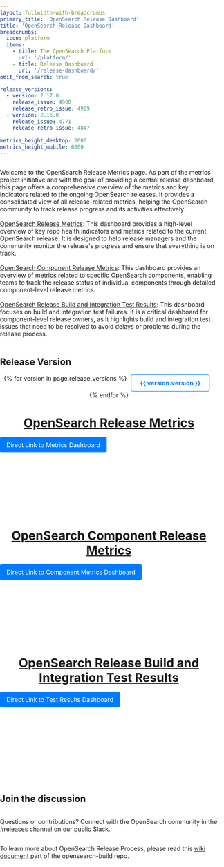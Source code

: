 ```yaml
---
layout: fullwidth-with-breadcrumbs
primary_title: 'OpenSearch Release Dashboard'
title: 'OpenSearch Release Dashboard'
breadcrumbs:
  icon: platform
  items:
    - title: The OpenSearch Platform
      url: '/platform/'
    - title: Release Dashboard
      url: '/release-dashboard/'
omit_from_search: true

release_versions:
  - version: 2.17.0
    release_issue: 4908
    release_retro_issue: 4909
  - version: 2.16.0
    release_issue: 4771
    release_retro_issue: 4847

metrics_height_desktop: 2000
metrics_height_mobile: 6000
---
```


<style>
    body, html {
        margin: 0;
        padding: 0;
        width: 100%;
        height: 100%;
        display: flex;
        flex-direction: column;
        background-color: #fff;
    }
    h1 {
        text-align: center;
        margin: 5px 0;
        cursor: pointer;
        text-decoration: underline;
    }
    .dashboard-container {
        width: 100%;
        margin-bottom: 20px;
        overflow: hidden;
    }
    iframe {
        width: 100%;
        border: none;
    }
    @media only screen and (min-width: 768px) {
        iframe {
            height: {{ page.benchmark_height_desktop }}px;
        }
    }
    @media only screen and (max-width: 767px) {
        iframe {
            height: {{ page.benchmark_height_mobile }}px;
        }
    }
    .modal {
        display: none;
        position: fixed;
        z-index: 1000;
        left: 0;
        top: 0;
        width: 100%;
        height: 100%;
        overflow: hidden;
        background-color: rgba(0,0,0,0.5);
        justify-content: center;
        align-items: center;
    }
    .modal-content {
        position: relative;
        width: 100%;
        height: 100%;
        max-width: 1200px;
        max-height: 900px
        background-color: white;
        overflow: hidden;
    }
    .modal-header {
        padding: 16px;
        font-size: 20px;
        font-weight: bold;
        border-bottom: 1px solid #ddd;
        background-color: #f5f5f5;
        margin-bottom: 16px;
    }
    .close {
        position: absolute;
        right: 20px;
        top: 20px;
        color: #000;
        font-size: 28px;
        font-weight: bold;
        cursor: pointer;
        z-index: 2;
    }
    .close:hover,
    .close:focus {
        color: #555; 
        text-decoration: none;
        cursor: pointer;
    }
    .modal-body {
        padding: 16px;
        height: calc(100% - 60px);
        overflow: auto;
    }
    .nav-index {
        margin: 5px;
        text-align: center;
    }
    .nav-index a {
        margin: 0 15px;
        text-decoration: none;
        color: #007bff;
        font-weight: bold;
    }
    .nav-index a:hover {
        text-decoration: underline;
    }
    .button {
        display: inline-block;
        padding: 10px 15px;
        font-size: 14px;
        color: #fff;
        background-color: #007bff;
        text-decoration: none;
        border-radius: 4px;
        margin-top: 10px;
    }
    .button:hover {
        background-color: #0056b3;
    }
    .version-selector {
        display: flex;
        flex-wrap: wrap;
        justify-content: center;
        margin-bottom: 20px;
    }
    .version-item {
        margin: 0 10px;
        padding: 10px 20px;
        border: 1px solid #007bff;
        border-radius: 4px;
        cursor: pointer;
        color: #007bff;
        font-weight: bold;
        text-align: center;
        user-select: none;
    }
    .version-item.selected {
        background-color: #007bff;
        color: #fff;
    }
</style>

<p>
    Welcome to the OpenSearch Release Metrics page. As part of the metrics project initiative and with the goal of providing a central release dashboard, this page offers a comprehensive overview of the metrics and key indicators related to the ongoing OpenSearch releases. It provides a consolidated view of all release-related metrics, helping the OpenSearch community to track release progress and its activities effectively.
    <br><br>
    <a href="#metrics-dashboard">OpenSearch Release Metrics</a>: This dashboard provides a high-level overview of key repo health indicators and metrics related to the current OpenSearch release. It is designed to help release managers and the community monitor the release's progress and ensure that everything is on track.
    <br><br>
    <a href="#component-metrics-dashboard">OpenSearch Component Release Metrics</a>: This dashboard provides an overview of metrics related to specific OpenSearch components, enabling teams to track the release status of individual components through detailed component-level release metrics.
    <br><br>
    <a href="#test-results-dashboard">OpenSearch Release Build and Integration Test Results</a>: This dashboard focuses on build and integration test failures. It is a critical dashboard for component-level release owners, as it highlights build and integration test issues that need to be resolved to avoid delays or problems during the release process.
</p>

<h2>Release Version</h2>
<div id="version-selector" class="version-selector">
    {% for version in page.release_versions %}
        <div class="version-item {% if forloop.first %}selected{% endif %}" data-version="{{ version.version }}">{{ version.version }}</div>
    {% endfor %}
</div>

<div id="release-info">
    <p id="release-issue"></p>
    <p id="release-retro-issue"></p>
</div>

<div id="metrics-dashboard" class="dashboard-container">
    <h1 onclick="openModal('modal1')">OpenSearch Release Metrics</h1>
    <a id="metrics-dashboard-link" href="#" target="_blank" class="button">Direct Link to Metrics Dashboard</a>
    <iframe id="metrics-iframe" width="100%" height="{{ page.metrics_height_desktop }}"></iframe>
</div>

<div id="component-metrics-dashboard" class="dashboard-container">
    <h1 onclick="openModal('modal2')">OpenSearch Component Release Metrics</h1>
    <a id="component-metrics-dashboard-link" href="#" target="_blank" class="button">Direct Link to Component Metrics Dashboard</a>
    <iframe id="component-metrics-iframe" width="100%" height="{{ page.metrics_height_desktop }}"></iframe>
</div>

<div id="test-results-dashboard" class="dashboard-container">
    <h1 onclick="openModal('modal3')">OpenSearch Release Build and Integration Test Results</h1>
    <a id="test-results-dashboard-link" href="#" target="_blank" class="button">Direct Link to Test Results Dashboard</a>
    <iframe id="test-results-iframe" width="100%" height="{{ page.metrics_height_desktop }}"></iframe>
</div>


<div id="modal1" class="modal">
    <div class="modal-content">
        <div class="modal-header">
            <span class="close" onclick="closeModal('modal1')">&times;</span>
            OpenSearch Release Metrics
        </div>
        <div class="modal-body">
            <iframe id="modal1-iframe" width="100%" height="100%"></iframe>
        </div>
    </div>
</div>

<div id="modal2" class="modal">
    <div class="modal-content">
        <div class="modal-header">
            <span class="close" onclick="closeModal('modal2')">&times;</span>
            OpenSearch Component Release Metrics
        </div>
        <div class="modal-body">
            <iframe id="modal2-iframe" width="100%" height="100%"></iframe>
        </div>
    </div>
</div>

<div id="modal3" class="modal">
    <div class="modal-content">
        <div class="modal-header">
            <span class="close" onclick="closeModal('modal3')">&times;</span>
            OpenSearch Release Build and Integration Test Results
        </div>
        <div class="modal-body">
            <iframe id="modal3-iframe" width="100%" height="100%"></iframe>
        </div>
    </div>
</div>

<script>
    const versions = {
        {% for version in page.release_versions %}
            "{{ version.version }}": {
                releaseIssue: {{ version.release_issue }},
                releaseRetroIssue: {{ version.release_retro_issue }}
            },
        {% endfor %}
    };

    let currentSelection = "{{ page.release_versions[0].version }}";

    function updateDashboard(selectedVersion) {
        const versionData = versions[selectedVersion];

        if (selectedVersion) {
            document.getElementById('release-issue').innerHTML = `The current release issue for ${selectedVersion} is <a href="https://github.com/opensearch-project/opensearch-build/issues/${versionData.releaseIssue}" style="color: #007bff; text-decoration: none;">#${versionData.releaseIssue}</a> and the release retro issue is <a href="https://github.com/opensearch-project/opensearch-build/issues/${versionData.releaseRetroIssue}" style="color: #007bff; text-decoration: none;">#${versionData.releaseRetroIssue}</a>. Please follow the release issue for updates posted by the release manager.`;

            const baseUrl = 'https://metrics.opensearch.org/_dashboards/app/dashboards?security_tenant=global#';
            const metricsUrl = `${baseUrl}/view/12d47dd0-e0cc-11ee-86f3-3358a59f8c46?embed=true&_g=(filters:!(),refreshInterval:(pause:!t,value:0),time:(from:now-90d,to:now))&_a=(description:'',filters:!(('$state':(store:appState),meta:(alias:!n,controlledBy:'1710287534575',disabled:!f,index:'512c9c70-e0b3-11ee-9a74-07cd3b4ff414',key:version.keyword,negate:!f,params:(query:'${selectedVersion}'),type:phrase),query:(match_phrase:(version.keyword:'${selectedVersion}')))),fullScreenMode:!f,options:(hidePanelTitles:!f,useMargins:!t),query:(language:kuery,query:''),timeRestore:!t,title:'OpenSearch%20Release%20Metrics',viewMode:view)&show-top-menu=true&show-query-input=true&show-time-filter=true`;

            const testResultsUrl = `${baseUrl}/view/21aad140-49f6-11ef-bbdd-39a9b324a5aa?embed=true&_g=(filters:!(),refreshInterval:(pause:!t,value:0),time:(from:now-30d,to:now))&_a=(description:'OpenSearch%20Release%20Build%20and%20Integration%20Test%20Results',filters:!(('$state':(store:appState),meta:(alias:!n,controlledBy:'1721852613904',disabled:!f,index:'16f55f10-4977-11ef-8565-15a1562cd0a0',key:version,negate:!f,params:(query:'${selectedVersion}'),type:phrase),query:(match_phrase:(version:'${selectedVersion}')))),fullScreenMode:!f,options:(hidePanelTitles:!f,useMargins:!t),query:(language:kuery,query:''),timeRestore:!t,title:'OpenSearch%20Release%20Build%20and%20Integration%20Test%20Results',viewMode:view)&show-top-menu=true&show-query-input=true&show-time-filter=true`;

            const componentMetricsUrl = `${baseUrl}/view/be62b350-6b06-11ef-8d6b-d50babf51bc6?embed=true&_g=(filters:!(),refreshInterval:(pause:!t,value:0),time:(from:now%2Fd,to:now%2Fd))&_a=(description:'',filters:!(('$state':(store:appState),meta:(alias:!n,controlledBy:'1725485220320',disabled:!f,index:'512c9c70-e0b3-11ee-9a74-07cd3b4ff414',key:version.keyword,negate:!f,params:(query:'${selectedVersion}'),type:phrase),query:(match_phrase:(version.keyword:'${selectedVersion}')))),fullScreenMode:!f,options:(hidePanelTitles:!f,useMargins:!t),query:(language:kuery,query:''),timeRestore:!t,title:'OpenSearch%20Component%20Release%20Metrics',viewMode:view)&show-top-menu=true&show-query-input=true&show-time-filter=true`;

            document.getElementById('metrics-iframe').src = metricsUrl;
            document.getElementById('test-results-iframe').src = testResultsUrl;
            document.getElementById('component-metrics-iframe').src = componentMetricsUrl;
            document.getElementById('metrics-dashboard-link').href = metricsUrl;
            document.getElementById('test-results-dashboard-link').href = testResultsUrl;
            document.getElementById('component-metrics-dashboard-link').href = componentMetricsUrl;
            document.getElementById('modal1-iframe').src = metricsUrl;
            document.getElementById('modal2-iframe').src = componentMetricsUrl;
            document.getElementById('modal3-iframe').src = testResultsUrl;
        } else {
            document.getElementById('release-issue').innerHTML = '';
            document.getElementById('release-retro-issue').innerHTML = '';
            const baseUrl = 'https://metrics.opensearch.org/_dashboards/app/dashboards?security_tenant=global#';
            const defaultMetricsUrl = `${baseUrl}/view/12d47dd0-e0cc-11ee-86f3-3358a59f8c46?embed=true&_g=(filters:!(),refreshInterval:(pause:!t,value:0),time:(from:now-90d,to:now))&_a=(description:'',filters:!(),fullScreenMode:!f,options:(hidePanelTitles:!f,useMargins:!t),query:(language:kuery,query:''),timeRestore:!t,title:'OpenSearch%20Release%20Metrics',viewMode:view)&show-top-menu=true&show-query-input=true&show-time-filter=true`;

            const defaultTestResultsUrl = `${baseUrl}/view/21aad140-49f6-11ef-bbdd-39a9b324a5aa?embed=true&_g=(filters:!(),refreshInterval:(pause:!t,value:0),time:(from:now-30d,to:now))&_a=(description:'OpenSearch%20Release%20Build%20and%20Integration%20Test%20Results',filters:!(),fullScreenMode:!f,options:(hidePanelTitles:!f,useMargins:!t),query:(language:kuery,query:''),timeRestore:!t,title:'OpenSearch%20Release%20Build%20and%20Integration%20Test%20Results',viewMode:view)&show-top-menu=true&show-query-input=true&show-time-filter=true`;

            const defaultComponentMetricsUrl = `${baseUrl}/view/be62b350-6b06-11ef-8d6b-d50babf51bc6?embed=true&_g=(filters:!(),refreshInterval:(pause:!t,value:0),time:(from:now%2Fd,to:now%2Fd))&_a=(description:'',filters:!(),fullScreenMode:!f,options:(hidePanelTitles:!f,useMargins:!t),query:(language:kuery,query:''),timeRestore:!t,title:'OpenSearch%20Component%20Release%20Metrics',viewMode:view)&show-top-menu=true&show-query-input=true&show-time-filter=true`;

            document.getElementById('metrics-iframe').src = defaultMetricsUrl;
            document.getElementById('test-results-iframe').src = defaultTestResultsUrl;
            document.getElementById('component-metrics-iframe').src = defaultComponentMetricsUrl;
            document.getElementById('metrics-dashboard-link').href = defaultMetricsUrl;
            document.getElementById('test-results-dashboard-link').href = defaultTestResultsUrl;
            document.getElementById('component-metrics-dashboard-link').href = defaultComponentMetricsUrl;
            document.getElementById('modal1-iframe').src = defaultMetricsUrl;
            document.getElementById('modal2-iframe').src = defaultComponentMetricsUrl;
            document.getElementById('modal3-iframe').src = defaultTestResultsUrl;
        }
    }
    document.addEventListener('DOMContentLoaded', function () {
        const defaultVersion = "{{ page.release_versions[0].version }}";
        document.querySelector(`.version-item[data-version="${defaultVersion}"]`).classList.add('selected');
        updateDashboard(defaultVersion);
    });
    document.getElementById('version-selector').addEventListener('click', function (event) {
        const selectedElement = event.target;
        if (selectedElement.classList.contains('version-item')) {
            const selectedVersion = selectedElement.getAttribute('data-version');
            
            if (currentSelection === selectedVersion) {
                selectedElement.classList.remove('selected');
                currentSelection = '';
                updateDashboard('');
            } else {
                if (currentSelection) {
                    document.querySelector(`.version-item[data-version="${currentSelection}"]`).classList.remove('selected');
                }
                selectedElement.classList.add('selected');
                currentSelection = selectedVersion;
                updateDashboard(selectedVersion);
            }
        }
    });
</script>

<script>
    function openModal(modalId) {
        document.getElementById(modalId).style.display = "flex";
    }
    function closeModal(modalId) {
        document.getElementById(modalId).style.display = "none";
    }
</script>

<h2>Join the discussion</h2>
<p>
    Questions or contributions? Connect with the OpenSearch community in the <a href="https://opensearch.slack.com/archives/C0561HRK961">#releases</a> channel on our public Slack.
</p>

<p>
    To learn more about OpenSearch Release Process, please read this <a href="https://github.com/opensearch-project/opensearch-build/wiki/Releasing-the-Distribution">wiki document</a> part of the opensearch-build repo.
</p>